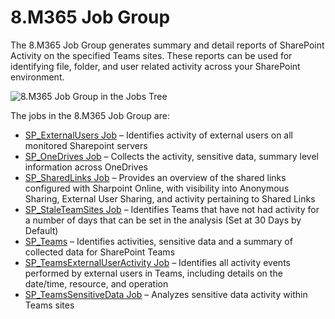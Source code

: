 # 8.M365 Job Group

The 8.M365 Job Group generates summary and detail reports of SharePoint Activity on the specified
Teams sites. These reports can be used for identifying file, folder, and user related activity
across your SharePoint environment.

![8.M365 Job Group in the Jobs Tree](/img/product_docs/accessanalyzer/11.6/admin/hostmanagement/jobstree.webp)

The jobs in the 8.M365 Job Group are:

- [SP_ExternalUsers Job](/docs/accessanalyzer/11.6/solutions/sharepoint/m365/sp_externalusers.md)
  – Identifies activity of external users on all monitored Sharepoint servers
- [SP_OneDrives Job](/docs/accessanalyzer/11.6/solutions/sharepoint/m365/sp_onedrives.md)
  – Collects the activity, sensitive data, summary level information across OneDrives
- [SP_SharedLinks Job](/docs/accessanalyzer/11.6/solutions/sharepoint/m365/sp_sharedlinks.md)
  – Provides an overview of the shared links configured with Sharpoint Online, with visibility into
  Anonymous Sharing, External User Sharing, and activity pertaining to Shared Links
- [SP_StaleTeamSites Job](/docs/accessanalyzer/11.6/solutions/sharepoint/m365/sp_staleteamsites.md)
  – Identifies Teams that have not had activity for a number of days that can be set in the analysis
  (Set at 30 Days by Default)
- [SP_Teams](/docs/accessanalyzer/11.6/solutions/sharepoint/m365/sp_teams.md)
  – Identifies activities, sensitive data and a summary of collected data for SharePoint Teams
- [SP_TeamsExternalUserActivity Job](/docs/accessanalyzer/11.6/solutions/sharepoint/m365/sp_teamsexternaluseractivity.md)
  – Identifies all activity events performed by external users in Teams, including details on the
  date/time, resource, and operation
- [SP_TeamsSensitiveData Job](/docs/accessanalyzer/11.6/solutions/sharepoint/m365/sp_teamssensitivedata.md)
  – Analyzes sensitive data activity within Teams sites

